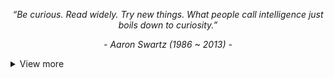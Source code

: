 <p align="center"><i>“Be curious. Read widely. Try new things. What people call intelligence just boils down to curiosity.”</i></p>
<p align="center"><i>- Aaron Swartz (1986 ~ 2013) -</i></p>


<details>
<summary>View more</summary>
<h2 align="center">About Me</h2>
<center>
  - <b>Languages</b>: Russian (Native), English (Intermediate), Latin (???)
  <br>
  - <b>Hobby</b>: Astronomy, Violin
</center>
  
<br>

<h3 align="center">Skills</h3>

>  Front-end
	
<table width='100%'>
  <tr>
    <td align="center" width="96">
      <a href="#tell396-stack">
        <img src="https://upload.wikimedia.org/wikipedia/commons/thumb/9/99/Unofficial_JavaScript_logo_2.svg/1024px-Unofficial_JavaScript_logo_2.svg.png" width="48" height="48" alt="JavaScript" />
      </a>
      <br>JavaScript
    </td>
    <td align="center" width="96">
      <a href="#tell396-stack">
        <img src="https://upload.wikimedia.org/wikipedia/commons/thumb/4/4c/Typescript_logo_2020.svg/1200px-Typescript_logo_2020.svg.png" width="48" height="48" alt="TypeScript"         />
      </a>
      <br>TypeScript
    </td>
    <td align="center" width="96">
      <a href="#tell396-stack">
        <img src="https://brandlogos.net/wp-content/uploads/2020/09/react-logo.png" width="48" height="48" alt="React" />
      </a>
      <br>React
    </td>
    <!-- <td align="center" width="96"> 
      <a href="#tell396-stack" >
        <img src="https://cdn.worldvectorlogo.com/logos/redux.svg" width="48" height="48" alt="Redux" />
      </a>
      <br>Redux
    </td> -->
<td align="center" width="96">
      <a href="#tell396-stack">
        <img src="https://github.com/devicons/devicon/blob/master/icons/html5/html5-original.svg" width="48" height="48" alt="Html5" />
      </a>
      <br>HTML5
    </td>	  
     <td align="center" width="96"> 
      <a href="#tell396-stack" >
        <img src="https://github.com/devicons/devicon/blob/master/icons/css3/css3-original.svg" width="48" height="48" alt="CSS3" />
      </a>
      <br>CSS3
    </td>
    <td align="center" width="96">
      <a href="#tell396-stack">
        <img src="https://brandeps.com/icon-download/S/Sass-icon-vector-04.svg" width="48" height="48" alt="Sass" />
      </a>
      <br>SCSS
    </td>
   <td align="center" width="96">
      <a href="#tell396-stack">
        <img src="https://github.com/devicons/devicon/blob/master/icons/tailwindcss/tailwindcss-plain.svg" width="48" height="48" alt="Tailwind" />
      </a>
      <br>Tailwind
    <td align="center" width="96">
      <a href="#tell396-stack" >
        <img src="https://upload.wikimedia.org/wikipedia/commons/3/33/Figma-logo.svg" width="45" height="45" alt="Figma" />
      </a>
      <br>Figma
    </td>
    <td align="center" width="96">
      <a href="#tell396-stack" >
        <img src="https://upload.wikimedia.org/wikipedia/commons/thumb/3/3f/Git_icon.svg/1200px-Git_icon.svg.png" width="48" height="48" alt="Git" />
      </a>
      <br>Git
    </td>
    <td align="center" width="96"> 
      <a href="#debabin-stack" >
        <img src="https://brandeps.com/icon-download/N/Npm-icon-vector-05.svg" width="48" height="48" alt="npm" />
      </a>
      <br>Npm
    </td>
  </tr> 
</table>

> Back-end

<table width='100%'>
  <tr>
    <td align="center" width="96">
      <a href="#tell396-stack">
        <img src="https://upload.wikimedia.org/wikipedia/commons/thumb/4/4c/Typescript_logo_2020.svg/1200px-Typescript_logo_2020.svg.png" width="48" height="48" alt="TypeScript"         />
      </a>
      <br>TypeScript
    </td>
    <td align="center" width="96">
      <a href="#tell396-stack">
        <img src="https://upload.wikimedia.org/wikipedia/commons/6/64/Expressjs.png" width="48" height="48" alt="Express"         />
      </a>
      <br>Express.js
    </td>
    <td align="center" width="96">
      <a href="#tell396-stack">
        <img src="https://seeklogo.com/images/N/nodejs-logo-FBE122E377-seeklogo.com.png" width="48" height="48" alt="Node.js"         />
      </a>
      <br>Node.js
    </td>
    <td align="center" width="96">
      <a href="#tell396-stack">
        <img src="https://upload.wikimedia.org/wikipedia/commons/thumb/8/8e/Nextjs-logo.svg/1920px-Nextjs-logo.svg.png" width="48" height="48" alt="Next.js"         />
      </a>
      <br>Next.js
    </td>
    <td align="center" width="96">
      <a href="#tell396-stack">
        <img src="https://upload.wikimedia.org/wikipedia/commons/thumb/d/d5/Rust_programming_language_black_logo.svg/1024px-Rust_programming_language_black_logo.svg.png" width="48" height="48" alt="Rust"         />
      </a>
      <br>Rust
    </td>
<td align="center" width="96">
      <a href="#tell396-stack">
        <img src="https://upload.wikimedia.org/wikipedia/commons/thumb/0/05/Go_Logo_Blue.svg/1920px-Go_Logo_Blue.svg.png" width="48" height="48" alt="Go"         />
      </a>
      <br>Go
    </td>
<td align="center" width="96">
      <a href="#tell396-stack">
        <img src="https://upload.wikimedia.org/wikipedia/commons/thumb/2/29/Postgresql_elephant.svg/1024px-Postgresql_elephant.svg.png" width="48" height="48" alt="PostgreSQL"         />
      </a>
      <br>PostgreSQL
    </td>
  </tr> 
</table>

>  DevOps / Other

<table width='100%'>
  <tr>
     <td align="center" width="96">
      <a href="#tell396-stack">
        <img src="https://upload.wikimedia.org/wikipedia/commons/thumb/3/35/Tux.svg/800px-Tux.svg.png" width="48" height="48" alt="Linux" />
      </a>
      <br>Linux
    </td>
    <td align="center" width="96">
      <a href="#tell396-stack">
        <img src="https://upload.wikimedia.org/wikipedia/commons/thumb/1/17/Archlinux-vert-dark.svg/1280px-Archlinux-vert-dark.svg.png" width="48" height="48" alt="Arch" />
      </a>
      <br>Arch
    </td>
    <td align="center" width="96">
      <a href="#tell396-stack">
        <img src="https://upload.wikimedia.org/wikipedia/commons/thumb/0/08/EmacsIcon.svg/1024px-EmacsIcon.svg.png" width="48" height="48" alt="Emacs" />
      </a>
      <br>Emacs
    </td>
    <td align="center" width="96">
      <a href="#tell396-stack">
        <img src="https://upload.wikimedia.org/wikipedia/commons/thumb/9/9f/Vimlogo.svg/1024px-Vimlogo.svg.png" width="48" height="48" alt="Vim" />
      </a>
      <br>Vim
    </td>
    <td align="center" width="96">
      <a href="#tell396-stack">
        <img src="https://cdn.icon-icons.com/icons2/2699/PNG/512/atlassian_jira_logo_icon_170511.png" width="48" height="48" alt="Jira" />
      </a>
      <br>Jira
    </td>
  </tr> 
</table>

<!-- <p align="center">
  <img src="https://github-readme-codewars-stats.herokuapp.com/api/?username=Tell396&badge&colormode=dark_mode" />
</p> -->


<h3 align="center">My GitHub Stats 📈</h3>

<p align="center">
  <!-- <img src="https://activity-graph.herokuapp.com/graph?username=tell396&theme=tokyonight" width="900"/> -->
  <img src="https://github-profile-summary-cards.vercel.app/api/cards/profile-details?username=tell396&theme=tokyonight" />

  <img src="https://streak-stats.demolab.com?user=Tell396&theme=tokyonight" width="680" />
  <img src="https://github-profile-summary-cards.vercel.app/api/cards/repos-per-language?username=tell396&theme=tokyonight"/>
  <img src="https://github-profile-summary-cards.vercel.app/api/cards/most-commit-language?username=tell396&theme=tokyonight" />
  <br />
  <img src="https://api.githubtrends.io/user/svg/Tell396/repos?time_range=two_years&theme=dark" width="400" />
  <br />
  <img src="https://github-profile-trophy.vercel.app/?username=tell396&border=none" /> 

</p>
	
</details>

